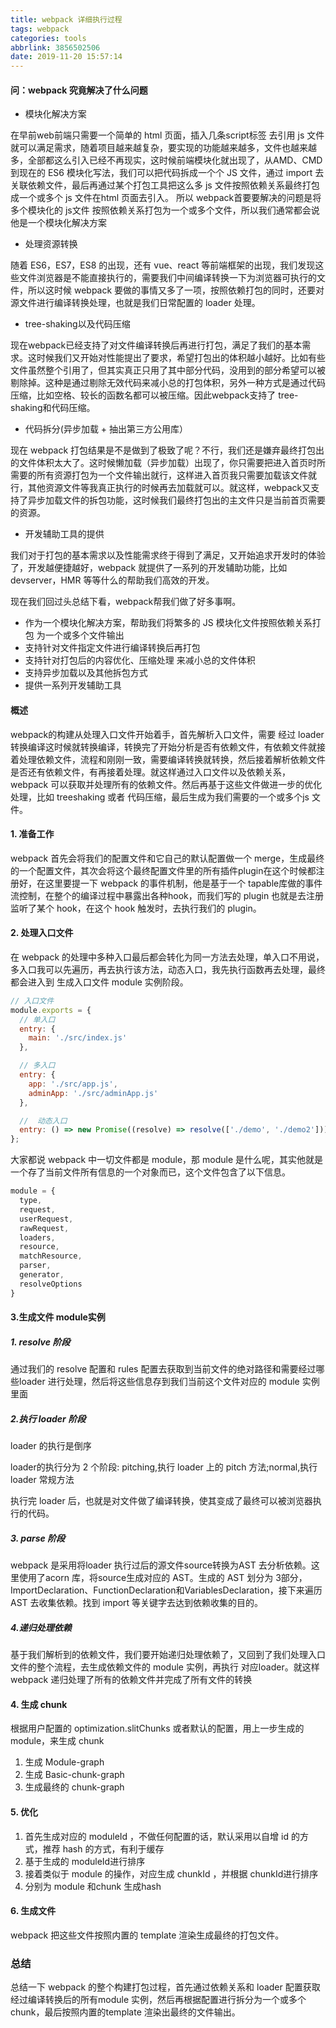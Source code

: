 ```yaml
---
title: webpack 详细执行过程
tags: webpack
categories: tools
abbrlink: 3856502506
date: 2019-11-20 15:57:14
---
```



#### 问：webpack 究竟解决了什么问题

- 模块化解决方案

在早前web前端只需要一个简单的 html 页面，插入几条script标签 去引用 js 文件就可以满足需求，随着项目越来越复杂，要实现的功能越来越多，文件也越来越多，全部都这么引入已经不再现实，这时候前端模块化就出现了，从AMD、CMD 到现在的 ES6 模块化写法，我们可以把代码拆成一个个 JS 文件，通过 import 去关联依赖文件，最后再通过某个打包工具把这么多 js 文件按照依赖关系最终打包成一个或多个 js 文件在html 页面去引入。
所以 webpack首要要解决的问题是将多个模块化的 js文件 按照依赖关系打包为一个或多个文件，所以我们通常都会说他是一个模块化解决方案
<!-- more -->

- 处理资源转换

随着 ES6，ES7，ES8 的出现，还有 vue、react 等前端框架的出现，我们发现这些文件浏览器是不能直接执行的，需要我们中间编译转换一下为浏览器可执行的文件，所以这时候 webpack 要做的事情又多了一项，按照依赖打包的同时，还要对源文件进行编译转换处理，也就是我们日常配置的 loader 处理。

- tree-shaking以及代码压缩

现在webpack已经支持了对文件编译转换后再进行打包，满足了我们的基本需求。这时候我们又开始对性能提出了要求，希望打包出的体积越小越好。比如有些文件虽然整个引用了，但其实真正只用了其中部分代码，没用到的部分希望可以被剔除掉。这种是通过剔除无效代码来减小总的打包体积，另外一种方式是通过代码压缩，比如空格、较长的函数名都可以被压缩。因此webpack支持了 tree-shaking和代码压缩。

- 代码拆分(异步加载 + 抽出第三方公用库）

现在 webpack 打包结果是不是做到了极致了呢？不行，我们还是嫌弃最终打包出的文件体积太大了。这时候懒加载（异步加载）出现了，你只需要把进入首页时所需要的所有资源打包为一个文件输出就行，这样进入首页我只需要加载该文件就行，其他资源文件等我真正执行的时候再去加载就可以。就这样，webpack又支持了异步加载文件的拆包功能，这时候我们最终打包出的主文件只是当前首页需要的资源。

- 开发辅助工具的提供

我们对于打包的基本需求以及性能需求终于得到了满足，又开始追求开发时的体验了，开发越便捷越好，webpack 就提供了一系列的开发辅助功能，比如 devserver，HMR 等等什么的帮助我们高效的开发。

现在我们回过头总结下看，webpack帮我们做了好多事啊。

- 作为一个模块化解决方案，帮助我们将繁多的 JS 模块化文件按照依赖关系打包 为一个或多个文件输出
- 支持针对文件指定文件进行编译转换后再打包
- 支持针对打包后的内容优化、压缩处理
  来减小总的文件体积
- 支持异步加载以及其他拆包方式
- 提供一系列开发辅助工具

#### 概述

webpack的构建从处理入口文件开始着手，首先解析入口文件，需要 经过 loader转换编译这时候就转换编译，转换完了开始分析是否有依赖文件，有依赖文件就接着处理依赖文件，流程和刚刚一致，需要编译转换就转换，然后接着解析依赖文件是否还有依赖文件，有再接着处理。就这样通过入口文件以及依赖关系，webpack 可以获取并处理所有的依赖文件。然后再基于这些文件做进一步的优化处理，比如 treeshaking 或者 代码压缩，最后生成为我们需要的一个或多个js 文件。

#### 1. 准备工作

webpack 首先会将我们的配置文件和它自己的默认配置做一个 merge，生成最终的一个配置文件，其次会将这个最终配置文件里的所有插件plugin在这个时候都注册好，在这里要提一下 webpack 的事件机制，他是基于一个 tapable库做的事件流控制，在整个的编译过程中暴露出各种hook，而我们写的 plugin 也就是去注册监听了某个 hook，在这个 hook 触发时，去执行我们的 plugin。

#### 2. 处理入口文件

在 webpack 的处理中多种入口最后都会转化为同一方法去处理，单入口不用说，多入口我可以先遍历，再去执行该方法，动态入口，我先执行函数再去处理，最终都会进入到 生成入口文件 module 实例阶段。

```js
// 入口文件
module.exports = {
  // 单入口
  entry: {
    main: './src/index.js'
  },

  // 多入口
  entry: {
    app: './src/app.js',
    adminApp: './src/adminApp.js'
  },

  //  动态入口
  entry: () => new Promise((resolve) => resolve(['./demo', './demo2']))
};
```

大家都说 webpack 中一切文件都是 module，那 module 是什么呢，其实他就是一个存了当前文件所有信息的一个对象而已，这个文件包含了以下信息。

```js
module = {
  type,
  request,
  userRequest,
  rawRequest,
  loaders,
  resource,
  matchResource,
  parser,
  generator,
  resolveOptions
}
```

#### 3.生成文件 module实例

#####   1. resolve 阶段

通过我们的 resolve 配置和 rules 配置去获取到当前文件的绝对路径和需要经过哪些loader 进行处理，然后将这些信息存到我们当前这个文件对应的 module 实例里面

#####   2.执行 loader 阶段

loader 的执行是倒序

loader的执行分为 2 个阶段: pitching,执行 loader 上的 pitch 方法;normal,执行 loader 常规方法

执行完 loader 后，也就是对文件做了编译转换，使其变成了最终可以被浏览器执行的代码。

#####   3. parse 阶段

webpack 是采用将loader 执行过后的源文件source转换为AST 去分析依赖。这里使用了acorn 库，将source生成对应的 AST。生成的 AST 划分为 3部分，ImportDeclaration、FunctionDeclaration和VariablesDeclaration，接下来遍历 AST 去收集依赖。找到 import 等关键字去达到依赖收集的目的。

#####   4.递归处理依赖

基于我们解析到的依赖文件，我们要开始递归处理依赖了，又回到了我们处理入口文件的整个流程，去生成依赖文件的 module 实例，再执行 对应loader。就这样 webpack 递归处理了所有的依赖文件并完成了所有文件的转换

#### 4. 生成 chunk

根据用户配置的 optimization.slitChunks 或者默认的配置，用上一步生成的module，来生成 chunk

1. 生成 Module-graph
2. 生成 Basic-chunk-graph
3. 生成最终的 chunk-graph

#### 5. 优化

1. 首先生成对应的 moduleId ，不做任何配置的话，默认采用以自增 id 的方式，推荐 hash 的方式，有利于缓存
2. 基于生成的 moduleId进行排序
3. 接着类似于 module 的操作，对应生成 chunkId ，并根据 chunkId进行排序
4. 分别为 module 和chunk 生成hash

#### 6. 生成文件

webpack 把这些文件按照内置的 template 渲染生成最终的打包文件。

### 总结

总结一下 webpack 的整个构建打包过程，首先通过依赖关系和 loader 配置获取经过编译转换后的所有module 实例，然后再根据配置进行拆分为一个或多个chunk，最后按照内置的template 渲染出最终的文件输出。



